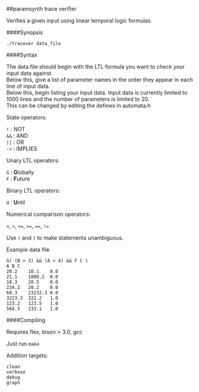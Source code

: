 ##paramsynth trace verifier

Verifies a given input using linear temporal logic formulas.

####Synopsis

`./tracever data_file`

####Syntax 

The data file should begin with the LTL formula you want to check your input data against.   
Below this, give a list of parameter names in the order they appear in each line of input data.     
Below this, begin listing your input data. Input data is currently limited to 1000 lines and the number of parameters is limited to 20.   
This can be changed by editing the defines in automata.h

State operators:

`!`	: NOT    
`&&`	: AND    
`||`    : OR     
`->`    : IMPLIES       

Unary LTL operators:

`G`     : **G**lobally    
`F`     : **F**uture    

Binary LTL operators:

`U`     : **U**ntil     

Numerical comparison operators:

`<`, `>`, `<=`, `>=`, `==`, `!=`     


Use `(` and `)` to make statements unambiguous.

Example data file
```
G( (B > 3) && (A > 4) && F C )
A B C 
20.2 	10.1 	0.0 
21.1 	1000.2 	0.0 
18.3	20.5 	0.0 
234.2 	20.2 	0.0 
60.3 	23232.3 0.0 
3223.3 	322.2 	1.0 
123.2 	123.5 	1.0 
564.5 	233.1 	1.0 
```

####Compiling

Requires flex, bison > 3.0, gcc

Just run `make`

Addition targets:
```
clean
verbose
debug
graph
```


